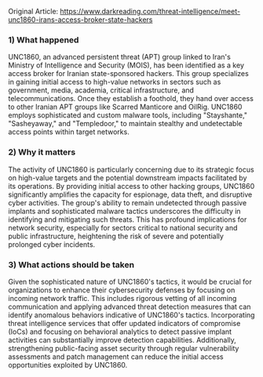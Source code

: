 Original Article: https://www.darkreading.com/threat-intelligence/meet-unc1860-irans-access-broker-state-hackers

### 1) What happened
UNC1860, an advanced persistent threat (APT) group linked to Iran's Ministry of Intelligence and Security (MOIS), has been identified as a key access broker for Iranian state-sponsored hackers. This group specializes in gaining initial access to high-value networks in sectors such as government, media, academia, critical infrastructure, and telecommunications. Once they establish a foothold, they hand over access to other Iranian APT groups like Scarred Manticore and OilRig. UNC1860 employs sophisticated and custom malware tools, including "Stayshante," "Sasheyaway," and "Templedoor," to maintain stealthy and undetectable access points within target networks.

### 2) Why it matters
The activity of UNC1860 is particularly concerning due to its strategic focus on high-value targets and the potential downstream impacts facilitated by its operations. By providing initial access to other hacking groups, UNC1860 significantly amplifies the capacity for espionage, data theft, and disruptive cyber activities. The group's ability to remain undetected through passive implants and sophisticated malware tactics underscores the difficulty in identifying and mitigating such threats. This has profound implications for network security, especially for sectors critical to national security and public infrastructure, heightening the risk of severe and potentially prolonged cyber incidents.

### 3) What actions should be taken
Given the sophisticated nature of UNC1860's tactics, it would be crucial for organizations to enhance their cybersecurity defenses by focusing on incoming network traffic. This includes rigorous vetting of all incoming communication and applying advanced threat detection measures that can identify anomalous behaviors indicative of UNC1860's tactics. Incorporating threat intelligence services that offer updated indicators of compromise (IoCs) and focusing on behavioral analytics to detect passive implant activities can substantially improve detection capabilities. Additionally, strengthening public-facing asset security through regular vulnerability assessments and patch management can reduce the initial access opportunities exploited by UNC1860.